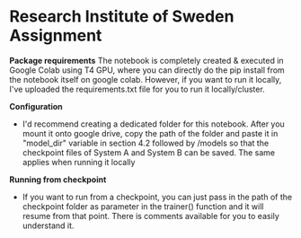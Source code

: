 # Research Institute of Sweden Assignment

**Package requirements**
The notebook is completely created & executed in Google Colab using T4 GPU, where you can directly do the pip install from the notebook itself on google colab. However, if you want to run it locally, I've uploaded the requirements.txt file for you to run it locally/cluster.

**Configuration**
- I'd recommend creating a dedicated folder for this notebook. After you mount it onto google drive, copy the path of the folder and paste it in "model_dir" variable in section 4.2 followed by /models so that the checkpoint files of System A and System B can be saved. The same applies when running it locally

**Running from checkpoint**
- If you want to run from a checkpoint, you can just pass in the path of the checkpoint folder as parameter in the trainer() function and it will resume from that point. There is comments available for you to easily understand it.
